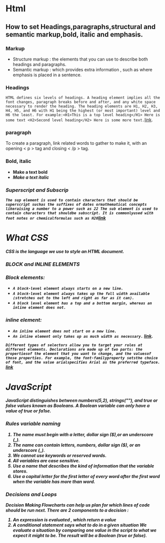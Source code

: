 # Html
## How to set Headings,paragraphs,structural and semantic markup,bold, italic and emphasis.
### Markup
* Structure markup : the elements that you can use to describe both headings and paragraphs.
* Semantic markup : which provides extra information , such as where emphasis is placed in a sentence.
 ### Headings
 ```HTML defines six levels of headings. A heading element implies all the font changes, paragraph breaks before and after, and any white space necessary to render the heading. The heading elements are H1, H2, H3, H4, H5, and H6 with H1 being the highest (or most important) level and H6 the least. For example:<H1>This is a top level heading</H1> Here is some text <H2>Second level heading</H2> Here is some more text.```[link](https://www.w3.org/MarkUp/html3/headings.html).
### paragraph
To create a paragraph, link related words to gather to make it, with an opening < p >
tag and closing < /p > tag.
### Bold, italic
* <b> **Make a text bold**
* <i> *Make a text italic*

### Superscript and Subscrip
`The sup element is used
to contain characters that should be superscript suchas the suffixes of dates ormathematical concepts likeraising a number to a power such as 22
The sub element is used to contain characters that shouldbe subscript. It is commonlyused with foot notes or chemicalformulas such as H20`[link](https://wtf.tw/ref/duckett.pdf)
# What CSS
CSS is the language we use to style an HTML document.
### BLOCK and INLINE ELEMENTS
### Block elements:
* ``A block-level element always starts on a new line.``
* ``A block-level element always takes up the full width available (stretches out to the left and right as far as it can).``
* ``A block level element has a top and a bottom margin, whereas an inline element does not.``
### inline element:
* ``An inline element does not start on a new line.``
* ``An inline element only takes up as much width as necessary.``
[link](https://www.w3schools.com/html/html_blocks.asp).

``Different types of selectors allow you to target your rules at different elements.
 Declarations are made up of two parts: the propertiesof the element that you want to change, and the valuesof those properties. For example, the font-familyproperty setsthe choice of font, and the value arialspecifies Arial as the preferred typeface.`` [link](https://wtf.tw/ref/duckett.pdf)
# JavaScript
JavaScript distinguishes between numbers(5,2), strings(""), and true or false values known as Booleans.
A Boolean variable can only have a value of true or fa1se.
### Rules variable naming 
1. The name must begin with a letter, dollar sign ($),or an underscore (_).
2. The name can contain letters, numbers, dollar sign ($), or an underscore (_).
3. We cannot use keywords or reserved words.
4. All variables are case sensitive.
5. Use a name that describes the kind of information that the variable stores.
6. Use a capital letter for the first letter of every word after the first word when the variable has more than word.
### Decisions and Loops
Decision Making Flowcharts can help us plan for which lines of code should be run next. There are 2 components to a decision :
1. An expression is evaluated , which return a value
2. A conditional statement says what to do in a given situation
We evaluate a situation by comparing one value in the script to what we expect it might to be. The result will be a Boolean (true or false).
